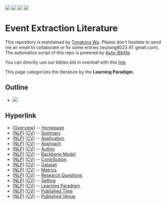 [![](https://img.shields.io/badge/Awesome_Continual_Learning-yellow)](https://github.com/wutong8023/Awesome_Continual_Learning.git) [![](https://img.shields.io/badge/Awesome_Few_Shot_learning-green)](https://github.com/wutong8023/Awesome_Few_Shot_Learning.git) [![](https://img.shields.io/badge/Awesome_Information_Extraction-blue)](https://github.com/wutong8023/Awesome_Information_Extraction.git) [![](https://img.shields.io/badge/Awesome_Ideas-orange)](https://github.com/wutong8023/Awesome_Ideas.git)

# Event Extraction Literature 
This repository is maintained by [Tongtong Wu](https://wutong8023.site). Please don't hesitate to send me an email to collaborate or fix some entries (wutong8023 AT gmail.com). 
The automation script of this repo is powered by [Auto-Bibfile](https://github.com/wutong8023/Auto-Bibfile.git).

You can directly use our bibtex.bib in overleaf with this [link](https://www.overleaf.com/read/rgscdxhxbwhp).

This page categorizes the literature by the **Learning Paradigm**.

## Outline 
- [![](https://img.shields.io/badge/Hyperlink-blue)](https://github.com/wutong8023/Text2Event/blob/master/paper_listEE4all/supervision/README.md#hyperlink)
## Hyperlink 
- [[Overview]](https://github.com/wutong8023/Text2Event/blob/master/paper_listREADME.md) -- [Homepage](https://github.com/wutong8023/Text2Event/blob/master/paper_listREADME.md)
- [[NLP]](https://github.com/wutong8023/Text2Event/blob/master/paper_listEE4nlp/./)  [[CV]](https://github.com/wutong8023/Text2Event/blob/master/paper_listEE4cv/./) -- [Summary](https://github.com/wutong8023/Text2Event/blob/master/paper_listEE4all/./)
- [[NLP]](https://github.com/wutong8023/Text2Event/blob/master/paper_listEE4nlp/application)  [[CV]](https://github.com/wutong8023/Text2Event/blob/master/paper_listEE4cv/application) -- [Application](https://github.com/wutong8023/Text2Event/blob/master/paper_listEE4all/application)
- [[NLP]](https://github.com/wutong8023/Text2Event/blob/master/paper_listEE4nlp/approach)  [[CV]](https://github.com/wutong8023/Text2Event/blob/master/paper_listEE4cv/approach) -- [Approach](https://github.com/wutong8023/Text2Event/blob/master/paper_listEE4all/approach)
- [[NLP]](https://github.com/wutong8023/Text2Event/blob/master/paper_listEE4nlp/author)  [[CV]](https://github.com/wutong8023/Text2Event/blob/master/paper_listEE4cv/author) -- [Author](https://github.com/wutong8023/Text2Event/blob/master/paper_listEE4all/author)
- [[NLP]](https://github.com/wutong8023/Text2Event/blob/master/paper_listEE4nlp/backbone_model)  [[CV]](https://github.com/wutong8023/Text2Event/blob/master/paper_listEE4cv/backbone_model) -- [Backbone Model](https://github.com/wutong8023/Text2Event/blob/master/paper_listEE4all/backbone_model)
- [[NLP]](https://github.com/wutong8023/Text2Event/blob/master/paper_listEE4nlp/contribution)  [[CV]](https://github.com/wutong8023/Text2Event/blob/master/paper_listEE4cv/contribution) -- [Contribution](https://github.com/wutong8023/Text2Event/blob/master/paper_listEE4all/contribution)
- [[NLP]](https://github.com/wutong8023/Text2Event/blob/master/paper_listEE4nlp/dataset)  [[CV]](https://github.com/wutong8023/Text2Event/blob/master/paper_listEE4cv/dataset) -- [Dataset](https://github.com/wutong8023/Text2Event/blob/master/paper_listEE4all/dataset)
- [[NLP]](https://github.com/wutong8023/Text2Event/blob/master/paper_listEE4nlp/metrics)  [[CV]](https://github.com/wutong8023/Text2Event/blob/master/paper_listEE4cv/metrics) -- [Metrics](https://github.com/wutong8023/Text2Event/blob/master/paper_listEE4all/metrics)
- [[NLP]](https://github.com/wutong8023/Text2Event/blob/master/paper_listEE4nlp/research_question)  [[CV]](https://github.com/wutong8023/Text2Event/blob/master/paper_listEE4cv/research_question) -- [Research Questions](https://github.com/wutong8023/Text2Event/blob/master/paper_listEE4all/research_question)
- [[NLP]](https://github.com/wutong8023/Text2Event/blob/master/paper_listEE4nlp/setting)  [[CV]](https://github.com/wutong8023/Text2Event/blob/master/paper_listEE4cv/setting) -- [Setting](https://github.com/wutong8023/Text2Event/blob/master/paper_listEE4all/setting)
- [[NLP]](https://github.com/wutong8023/Text2Event/blob/master/paper_listEE4nlp/supervision)  [[CV]](https://github.com/wutong8023/Text2Event/blob/master/paper_listEE4cv/supervision) -- [ Learning Paradigm](https://github.com/wutong8023/Text2Event/blob/master/paper_listEE4all/supervision)
- [[NLP]](https://github.com/wutong8023/Text2Event/blob/master/paper_listEE4nlp/time)  [[CV]](https://github.com/wutong8023/Text2Event/blob/master/paper_listEE4cv/time) -- [Published Time](https://github.com/wutong8023/Text2Event/blob/master/paper_listEE4all/time)
- [[NLP]](https://github.com/wutong8023/Text2Event/blob/master/paper_listEE4nlp/venue)  [[CV]](https://github.com/wutong8023/Text2Event/blob/master/paper_listEE4cv/venue) -- [Published Venue](https://github.com/wutong8023/Text2Event/blob/master/paper_listEE4all/venue)
